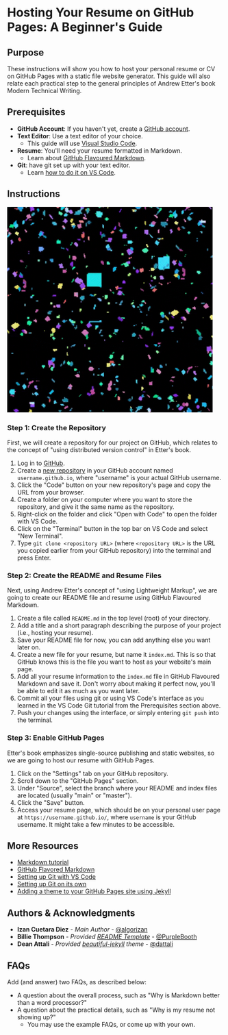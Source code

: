 # Hosting Your Resume on GitHub Pages: A Beginner's Guide

## Purpose

These instructions will show you how to host your personal resume or CV on GitHub Pages with a static file website generator.
This guide will also relate each practical step to the general principles of Andrew Etter's book Modern Technical Writing.

## Prerequisites
<!-- This should include a resume formatted in Markdown
- Include a link to a good Markdown tutorial under "More Resources." You do not need to explain how to use Markdown. -->

- **GitHub Account**: If you haven't yet, create a [GitHub account](https://github.com/join).
- **Text Editor**: Use a text editor of your choice.
    - This guide will use [Visual Studio Code](https://code.visualstudio.com/).
- **Resume**: You'll need your resume formatted in Markdown.
    - Learn about [GitHub Flavoured Markdown](https://docs.github.com/en/get-started/writing-on-github/getting-started-with-writing-and-formatting-on-github).
- **Git**: have git set up with your text editor.
    - Learn [how to do it on VS Code](https://code.visualstudio.com/docs/sourcecontrol/intro-to-git).


## Instructions <!-- TODO -->
<!--
- Use headings and numbered lists
- Remember to use each step to explain both how to follow the tools and model Etter recommends and how to host a resume in GitHub Pages or Codeberg Pages. It's up to you whether you 1) begin with Etter's general process and then demonstrate the process with a practical step involving your resume, or 2) begin with the practical steps for hosting a resume and relate each practical step to a concept in Etter's book.
- Add an animated gif: Include a demo using an animated gif in your README. The gif should feature your own resume (showing your own name).
-->

![screenshot](https://github.com/algorizan/algorizan.github.io/blob/eca3e59836a03c353066a7c3fcfe009d68cc30ac/assets/img/confetti.gif)

### Step 1: Create the Repository
<!-- Etter's concept = Use Distributed Version Control -->

First, we will create a repository for our project on GitHub, which relates to the concept of "using distributed version control" in Etter's book.

1. Log in to [GitHub](https://github.com/login).
2. Create a [new repository](https://github.com/new) in your GitHub account named `username.github.io`, where "username" is your actual GitHub username.
3. Click the "Code" button on your new repository's page and copy the URL from your browser.
3. Create a folder on your computer where you want to store the repository, and give it the same name as the repository.
4. Right-click on the folder and click "Open with Code" to open the folder with VS Code.
5. Click on the "Terminal" button in the top bar on VS Code and select "New Terminal".
6. Type `git clone <repository URL>` (where `<repository URL>` is the URL you copied earlier from your GitHub repository) into the terminal and press Enter.

### Step 2: Create the README and Resume Files
<!-- Etter's concept = Use Lightweight Markup -->

Next, using Andrew Etter's concept of "using Lightweight Markup", we are going to create our README file and resume using GitHub Flavoured Markdown.

1. Create a file called `README.md` in the top level (root) of your directory.
2. Add a title and a short paragraph describing the purpose of your project (i.e., hosting your resume).
3. Save your README file for now, you can add anything else you want later on.
4. Create a new file for your resume, but name it `index.md`. This is so that GitHub knows this is the file you want to host as your website's main page.
5. Add all your resume information to the `index.md` file in GitHub Flavoured Markdown and save it. Don't worry about making it perfect now, you'll be able to edit it as much as you want later.
6. Commit all your files using git or using VS Code's interface as you learned in the VS Code Git tutorial from the Prerequisites section above.
7. Push your changes using the interface, or simply entering `git push` into the terminal.

### Step 3: Enable GitHub Pages

Etter's book emphasizes single-source publishing and static websites, so we are going to host our resume with GitHub Pages.

1. Click on the "Settings" tab on your GitHub repository.
2. Scroll down to the "GitHub Pages" section.
3. Under "Source", select the branch where your README and index files are located (usually "main" or "master").
4. Click the "Save" button.
5. Access your resume page, which should be on your personal user page at `https://username.github.io/`, where `username` is your GitHub username. It might take a few minutes to be accessible.


## More Resources
<!-- Include a Markdown tutorial and at least three other resources. -->
- [Markdown tutorial](https://www.markdowntutorial.com/)
- [GitHub Flavored Markdown](https://docs.github.com/en/get-started/writing-on-github/getting-started-with-writing-and-formatting-on-github)
- [Setting up Git with VS Code](https://code.visualstudio.com/docs/sourcecontrol/intro-to-git)
- [Setting up Git on its own](https://git-scm.com/book/en/v2/Getting-Started-First-Time-Git-Setup)
- [Adding a theme to your GitHub Pages site using Jekyll](https://docs.github.com/en/pages/setting-up-a-github-pages-site-with-jekyll/adding-a-theme-to-your-github-pages-site-using-jekyll)


## Authors & Acknowledgments <!-- TODO -->
<!-- Credit template authors and group members -->

- **Izan Cuetara Diez** - *Main Author* - [@algorizan](https://github.com/algorizan)
- **Billie Thompson** - *Provided [README Template](https://github.com/PurpleBooth/a-good-readme-template)* - [@PurpleBooth](https://github.com/PurpleBooth)
- **Dean Attali** - *Provided [beautiful-jekyll](https://github.com/daattali/beautiful-jekyll) theme* - [@dattali](https://github.com/daattali)



## FAQs <!-- TODO -->
Add (and answer) two FAQs, as described below:
- A question about the overall process, such as "Why is Markdown better than a word processor?"
- A question about the practical details, such as "Why is my resume not showing up?"
    - You may use the example FAQs, or come up with your own.

